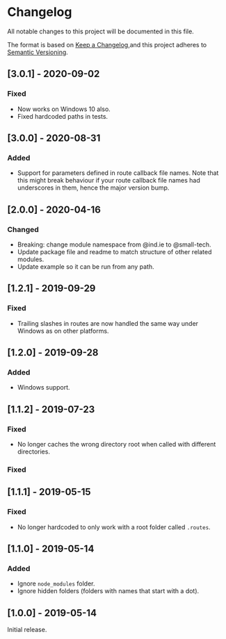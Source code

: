 # Changelog

All notable changes to this project will be documented in this file.

The format is based on [Keep a Changelog](https://keepachangelog.com/en/1.0.0/),and this project adheres to [Semantic Versioning](https://semver.org/spec/v2.0.0.html).

## [3.0.1] - 2020-09-02

### Fixed

  - Now works on Windows 10 also.
  - Fixed hardcoded paths in tests.

## [3.0.0] - 2020-08-31

### Added

  - Support for parameters defined in route callback file names. Note that this might break behaviour if your route callback file names had underscores in them, hence the major version bump.

## [2.0.0] - 2020-04-16

### Changed

  - Breaking: change module namespace from @ind.ie to @small-tech.
  - Update package file and readme to match structure of other related modules.
  - Update example so it can be run from any path.

## [1.2.1] - 2019-09-29

### Fixed

  - Trailing slashes in routes are now handled the same way under Windows as on other platforms.

## [1.2.0] - 2019-09-28

### Added

  - Windows support.

## [1.1.2] - 2019-07-23

### Fixed

  - No longer caches the wrong directory root when called with different directories.

### Fixed

## [1.1.1] - 2019-05-15

### Fixed

  - No longer hardcoded to only work with a root folder called `.routes`.

## [1.1.0] - 2019-05-14

### Added

  - Ignore `node_modules` folder.
  - Ignore hidden folders (folders with names that start with a dot).

## [1.0.0] - 2019-05-14

Initial release.
